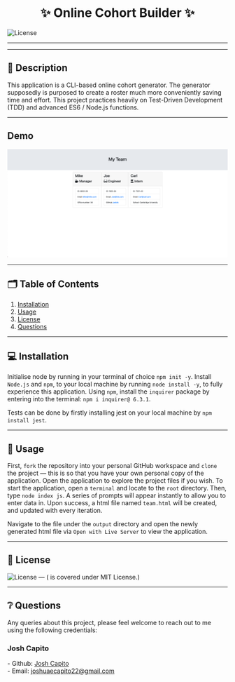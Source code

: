 # <h1 align="center">**✨ Online Cohort Builder ✨**</h1>

![License](https://img.shields.io/badge/license-MIT-green)

<hr/>
<hr/>

## 📝 **Description**
This application is a CLI-based online cohort generator. The generator supposedly is purposed to create a roster much more conveniently saving time and effort. This project practices heavily on Test-Driven Development (TDD) and advanced ES6 / Node.js functions.

<hr/>

## **Demo**
![Image](assets/roster-demo.png)


<hr/>

## 🗂️ **Table of Contents**
1. [Installation](#installation)
2. [Usage](#usage)
3. [License](#license)
4. [Questions](#questions)

<hr/>

## 💻 **Installation** <a name="#installation"></a>
Initialise node by running in your terminal of choice `npm init -y`. Install `Node.js` and `npm`, to your local machine by running `node install -y`, to fully experience this application. Using `npm`, install the `inquirer` package by entering into the terminal: `npm i inquirer@ 6.3.1`.

Tests can be done by firstly installing jest on your local machine by `npm install jest`.

<hr/>

## 🚀 **Usage** <a name="#usage"></a>
First, `fork` the repository into your personal GitHub workspace and `clone` the project — this is so that you have your own personal copy of the application. Open the application to explore the project files if you wish. To start the application, open a `terminal` and locate to the `root` directory. Then, type `node index js`. A series of prompts will appear instantly to allow you to enter data in. Upon success, a html file named `team.html` will be created, and updated with every iteration.

Navigate to the file under the `output` directory and open the newly generated html file via `Open with Live Server` to view the application.

<hr/>

## 🪪 **License** <a name="#license"></a>
![License](https://img.shields.io/badge/license-MIT-green) — (<Project-Title> is covered under MIT License.)

<hr/>

## ❔ **Questions** <a name="questions"></a>
Any queries about this project, please feel welcome to reach out to me using the following credentials:
<h3>Josh Capito</h3>
- Github: <a href="https://github.com/jemcap">Josh Capito</a>
<br />
- Email: <a href="mailto:joshuaecapito22@gmail.com">joshuaecapito22@gmail.com</a>